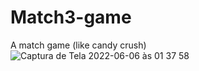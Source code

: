 # Match3-game
A match game (like candy crush) <br>
![Captura de Tela 2022-06-06 às 01 37 58](https://user-images.githubusercontent.com/61983593/172095844-bd5b4d20-881a-491f-bdf5-21289b02050f.png)
